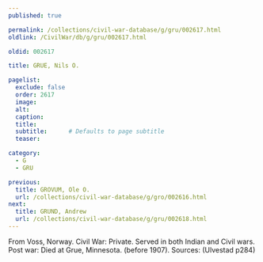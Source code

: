 ```yaml
---
published: true

permalink: /collections/civil-war-database/g/gru/002617.html
oldlink: /CivilWar/db/g/gru/002617.html

oldid: 002617

title: GRUE, Nils O.

pagelist:
  exclude: false
  order: 2617
  image: 
  alt:
  caption:
  title:
  subtitle:      # Defaults to page subtitle
  teaser:

category: 
  - G 
  - GRU

previous:
  title: GROVUM, Ole O.
  url: /collections/civil-war-database/g/gro/002616.html  
next:
  title: GRUND, Andrew
  url: /collections/civil-war-database/g/gru/002618.html   
---
```

From Voss, Norway. Civil War: Private. Served in both Indian and Civil wars. Post war: Died at Grue, Minnesota. (before 1907). Sources: (Ulvestad p284)